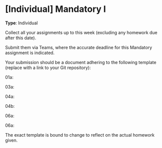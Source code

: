 # [Individual] Mandatory I

**Type**: Individual

Collect all your assignments up to this week (excluding any homework due after this date).

Submit them via Teams, where the accurate deadline for this Mandatory assignment is indicated.

Your submission should be a document adhering to the following template (replace <Link> with a link to your Git repository):


01a: <Link>

03a: <Link>

04a: <Link>

04b: <Link>

06a: <Link>

06a: <Link>

The exact template is bound to change to reflect on the actual homework given. 
